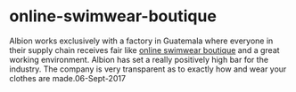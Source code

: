 # online-swimwear-boutique
Albion works exclusively with a factory in Guatemala where everyone in their supply chain receives fair like [online swimwear boutique](https://meraeke.com/)  and a great working environment. Albion has set a really positively high bar for the industry. The company is very transparent as to exactly how and wear your clothes are made.06-Sept-2017
